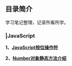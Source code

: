 ## 目录简介   
学习笔记整理，记录所看所学。   
### |JavaScript  
**1、[JavaScript按位操作符](https://github.com/btea/my-blog/issues/1)**   

**2、[Number对象静态方法介绍](https://github.com/btea/my-blog/issues/2)**
